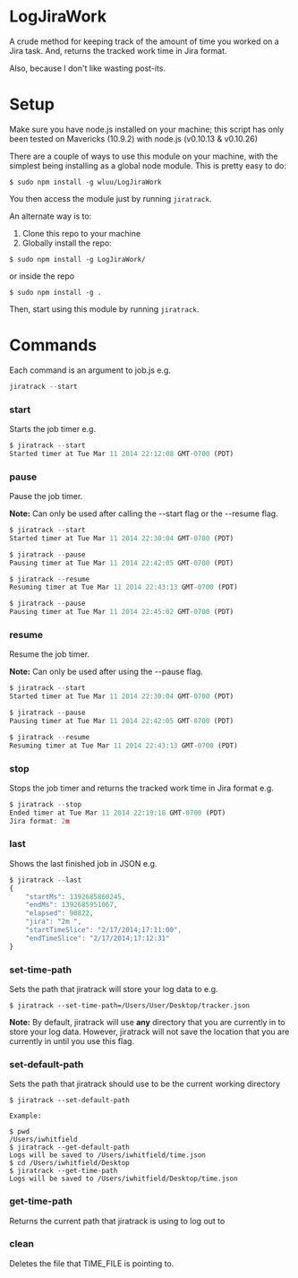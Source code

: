 LogJiraWork
===========
A crude method for keeping track of the amount of time you worked on a Jira task. And, returns the tracked work time in Jira format.

Also, because I don't like wasting post-its.

Setup
=====
Make sure you have node.js installed on your machine; this script has only been tested on Mavericks (10.9.2) with node.js (v0.10.13 & v0.10.26)

There are a couple of ways to use this module on your machine, with the simplest being installing as a global node module. This is pretty easy to do:

```
$ sudo npm install -g wluu/LogJiraWork
```

You then access the module just by running `jiratrack`.

An alternate way is to:

1. Clone this repo to your machine
2. Globally install the repo:

```$ sudo npm install -g LogJiraWork/```

or inside the repo

```$ sudo npm install -g .```

Then, start using this module by running `jiratrack`.


Commands
========
Each command is an argument to job.js e.g.
```javascript
jiratrack --start
```

### start
Starts the job timer e.g.

```javascript
$ jiratrack --start
Started timer at Tue Mar 11 2014 22:12:08 GMT-0700 (PDT)
```

### pause
Pause the job timer.

**Note:** Can only be used after calling the --start flag or the --resume flag.

```javascript
$ jiratrack --start
Started timer at Tue Mar 11 2014 22:30:04 GMT-0700 (PDT)

$ jiratrack --pause
Pausing timer at Tue Mar 11 2014 22:42:05 GMT-0700 (PDT)

$ jiratrack --resume
Resuming timer at Tue Mar 11 2014 22:43:13 GMT-0700 (PDT)

$ jiratrack --pause
Pausing timer at Tue Mar 11 2014 22:45:02 GMT-0700 (PDT)
```

### resume
Resume the job timer.

**Note:** Can only be used after using the --pause flag.

```javascript
$ jiratrack --start
Started timer at Tue Mar 11 2014 22:30:04 GMT-0700 (PDT)

$ jiratrack --pause
Pausing timer at Tue Mar 11 2014 22:42:05 GMT-0700 (PDT)

$ jiratrack --resume
Resuming timer at Tue Mar 11 2014 22:43:13 GMT-0700 (PDT)
```

### stop
Stops the job timer and returns the tracked work time in Jira format e.g.

```javascript
$ jiratrack --stop
Ended timer at Tue Mar 11 2014 22:19:18 GMT-0700 (PDT)
Jira format: 2m
```

### last
Shows the last finished job in JSON e.g.

```javascript
$ jiratrack --last
{
	"startMs": 1392685860245,
	"endMs": 1392685951067,
	"elapsed": 90822,
	"jira": "2m ",
	"startTimeSlice": "2/17/2014;17:11:00",
	"endTimeSlice": "2/17/2014;17:12:31"
}
```

### set-time-path
Sets the path that jiratrack will store your log data to e.g.

```
$ jiratrack --set-time-path=/Users/User/Desktop/tracker.json
```

**Note:** By default, jiratrack will use **any** directory that you are currently in to store
your log data. However, jiratrack will not save the location that you are currently in until you use
this flag.

### set-default-path
Sets the path that jiratrack should use to be the current working directory

```
$ jiratrack --set-default-path

Example:

$ pwd
/Users/iwhitfield
$ jiratrack --get-default-path
Logs will be saved to /Users/iwhitfield/time.json
$ cd /Users/iwhitfield/Desktop
$ jiratrack --get-time-path
Logs will be saved to /Users/iwhitfield/Desktop/time.json
```

### get-time-path
Returns the current path that jiratrack is using to log out to

### clean
Deletes the file that TIME_FILE is pointing to.
